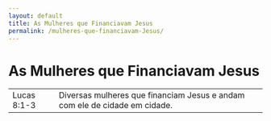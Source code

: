 ```yaml
---
layout: default
title: As Mulheres que Financiavam Jesus
permalink: /mulheres-que-financiavam-Jesus/
---
```


# As Mulheres que Financiavam Jesus

|    |     |
|:---|:---|
| Lucas 8:1-3 | Diversas mulheres que financiam Jesus e andam com ele de cidade em cidade. |
